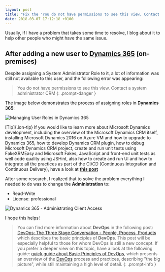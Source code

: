 ```yaml
---
layout: post
title: "Fix the 'You do not have permissions to see this view. Contact a system administrator CRM (Microsoft CRM)' error"
date: 2018-03-07 17:12:18 +0100
---
```


Usually, if I have a problem that takes some time to resolve, I blog about it to help other people who might have the same issue.

## After adding a new user to [**Dynamics 365**](https://dynamics.microsoft.com/en-gb/) (on-premises)

Despite assigning a System Administrator Role to it, a lot of information was still not available to this user, and the following error was appearing:

>You do not have permissions to see this view. Contact a system administrator CRM
{: .prompt-danger }

The image below demonstrates the process of assigning roles in **Dynamics 365**:

![Managing User Roles in Dynamics 365](/assets/img/2018/03/Managing-User-Roles-in-Dynamics-365-1024x619.png)

[Tip]{.ion-tip} If you would like to learn more about Microsoft Dynamics development, including the overview of the Microsoft Dynamics CRM itself, installing Microsoft Dynamics 2016 on Azure VM and how to upgrade to Dynamics 365, how to develop Dynamics CRM plugin, how to debug Microsoft Dynamics CRM project, create and run unit tests using FakeXRMEasy and Microsoft Fakes, JavaScript and front-end unit tests as well code quality using JSHint, also how to create and run UI and how to integrate all the practices as part of the CI/CD (Continuous Integration and Continuous Delivery), have a look at [**this post**](https://mohamedradwan-devops.github.io/posts/devops-for-microsoft-dynamics/)

After some research, I realized that to solve the problem everything I needed to do was to change the **Administration** to:

- Read-Write
- License: professional

![Dynamics 365 - Administrating Client Access](/assets/img/2018/03/Dynamics-365-Administrating-Client-Access-1024x755.png)

I hope this helps!

>You can find more information about **DevOps** in the following post: [DevOps: The Three Stage Conversation - People, Process, Products](https://mohamedradwan-devops.github.io/posts/devops-the-three-stage-conversation-people-process-products/) which describes the basic principles of **DevOps**. This post will be especially helpful to those for whom DevOps is still a new concept. If you prefer a deeper view on this topic, have a look at the following guide: [quick guide about Basic Principles of DevOps](https://mohamedradwan-devops.github.io/posts/published-a-quick-guide-about-basic-principles-of-devops/), which presents an overview of the [DevOps](https://www.visualstudio.com/vs/devops/) process and practices, describing "the big picture", while still maintaining a high level of detail.
{: .prompt-info }

